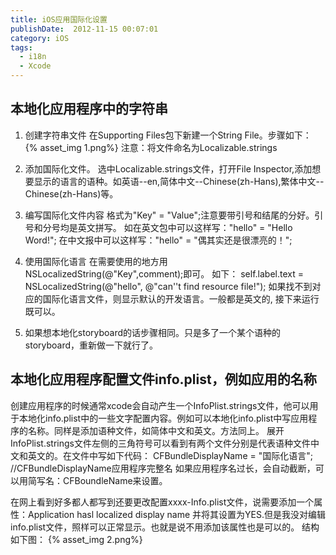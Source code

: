 ```yaml
---
title: iOS应用国际化设置
publishDate:  2012-11-15 00:07:01
category: iOS
tags:
  - i18n
  - Xcode
---
```


## 本地化应用程序中的字符串
1. 创建字符串文件
在Supporting Files包下新建一个String File。步骤如下：
{% asset_img 1.png%}
注意：将文件命名为Localizable.strings

2. 添加国际化文件。
选中Localizable.strings文件，打开File Inspector,添加想要显示的语言的语种。如英语--en,简体中文--Chinese(zh-Hans),繁体中文--  Chinese(zh-Hans)等。

3. 编写国际化文件内容
格式为"Key" = "Value";注意要带引号和结尾的分好。引号和分号均是英文拼写。
如在英文包中可以这样写："hello" = "Hello Word!"; 在中文报中可以这样写："hello" = "偶其实还是很漂亮的！";
4. 使用国际化语言
在需要使用的地方用 NSLocalizedString(@"Key",comment);即可。
如下：
self.label.text = NSLocalizedString(@"hello", @"can''t find resource file!"); 
如果找不到对应的国际化语言文件，则显示默认的开发语言。一般都是英文的, 接下来运行既可以。 

5. 如果想本地化storyboard的话步骤相同。只是多了一个某个语种的storyboard，重新做一下就行了。

<!-- more -->

## 本地化应用程序配置文件info.plist，例如应用的名称
创建应用程序的时候通常xcode会自动产生一个InfoPlist.strings文件，他可以用于本地化info.plist中的一些文字配置内容。例如可以本地化info.plist中写应用程序的名称。同样是添加语种文件，如简体中文和英文。方法同上。
展开InfoPlist.strings文件左侧的三角符号可以看到有两个文件分别是代表语种文件中文和英文的。在文件中写如下代码：
CFBundleDisplayName = "国际化语言"; //CFBundleDisplayName应用程序完整名
如果应用程序名过长，会自动截断，可以用简写名：CFBoundleName来设置。
 
在网上看到好多都人都写到还要更改配置xxxx-Info.plist文件，说需要添加一个属性：Application hasl localized display name 并将其设置为YES.但是我没对编辑info.plist文件，照样可以正常显示。也就是说不用添加该属性也是可以的。
结构如下图：
{% asset_img 2.png%}